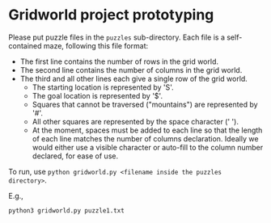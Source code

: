 # Gridworld project prototyping 

Please put puzzle files in the `puzzles` sub-directory. Each file is a self-contained maze, following this file format:
- The first line contains the number of rows in the grid world. 
- The second line contains the number of columns in the grid world. 
- The third and all other lines each give a single row of the grid world. 
  - The starting location is represented by 'S'.
  - The goal location is represented by '$'. 
  - Squares that cannot be traversed ("mountains") are represented by '#'. 
  - All other squares are represented by the space character (' '). 
  - At the moment, spaces must be added to each line so that the length of each line matches the number of columns declaration. Ideally we would either use a visible character or auto-fill to the column number declared, for ease of use. 

To run, use `python gridworld.py <filename inside the puzzles directory>`.

E.g., 
```
python3 gridworld.py puzzle1.txt
```
